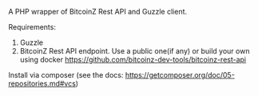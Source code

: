A PHP wrapper of BitcoinZ Rest API and Guzzle client. 

Requirements:
1. Guzzle
2. BitcoinZ Rest API endpoint. Use a public one(if any) or build your own using docker https://github.com/bitcoinz-dev-tools/bitcoinz-rest-api

Install via composer (see the docs: https://getcomposer.org/doc/05-repositories.md#vcs)

